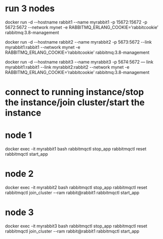 # run 3 nodes
docker run -d --hostname rabbit1 --name myrabbit1 -p 15672:15672 -p 5672:5672 --network mynet -e RABBITMQ_ERLANG_COOKIE=’rabbitcookie’ rabbitmq:3.8-management

docker run -d --hostname rabbit2 --name myrabbit2 -p 5673:5672 --link myrabbit1:rabbit1 --network mynet -e RABBITMQ_ERLANG_COOKIE=’rabbitcookie’ rabbitmq:3.8-management

docker run -d --hostname rabbit3 --name myrabbit3 -p 5674:5672 — link myrabbit1:rabbit1 --link myrabbit2:rabbit2 --network mynet -e RABBITMQ_ERLANG_COOKIE=’rabbitcookie’ rabbitmq:3.8-management

# connect to running instance/stop the instance/join cluster/start the instance
# node 1
docker exec -it myrabbit1 bash
rabbitmqctl stop_app
rabbitmqctl reset
rabbitmqctl start_app

# node 2
docker exec -it myrabbit2 bash
rabbitmqctl stop_app
rabbitmqctl reset
rabbitmqctl join_cluster --ram rabbit@rabbit1
rabbitmqctl start_app

# node 3
docker exec -it myrabbit3 bash
rabbitmqctl stop_app
rabbitmqctl reset
rabbitmqctl join_cluster --ram rabbit@rabbit1
rabbitmqctl start_app